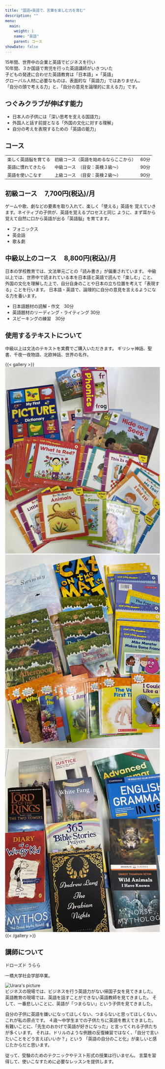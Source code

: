 ```yaml
---
title: "国語×英語で、言葉を楽しむ力を育む"
description: ""
menu:
  main:
    weight: 1
    name: "英語"
    parent: コース
showDate: false
---
```



15年間、世界中の企業と英語でビジネスを行い  
10年間、３か国語で育児を行った英語講師がいきついた  
子どもの発達に合わせた英語教育は「日本語」×「英語」  
グローバル人材に必要なものは、表面的な「英語力」ではありません。  
「自分の頭で考える力」と、「自分の意見を論理的に言える力」です。

## つぐみクラブが伸ばす能力

- 日本人の子供には「深い思考を支える国語力」
- 外国人と話す前提となる「外国の文化に対する理解」
- 自分の考えを表現するための「英語の能力」

## コース

|   |   |   |
|---|---|---|
| 楽しく英語脳を育てる |  初級コース（英語を始めるならここから）|60分|
|英語に慣れてきたら | 中級コース　（目安：英検３級～）|90分
|英語を使いこなす　| 上級コース　（目安：英検２級～）|90分

## 初級コース &nbsp;&nbsp;&nbsp;&nbsp;7,700円(税込)/月

ゲームや歌、劇などの要素を取り入れて、楽しく「使える」英語を
覚えていきます。ネイティブの子供が、英語を覚えるプロセスと同じ
ように、まず耳から覚えて自然に口から英語が出る「英語脳」を育てます。

- フォニックス
- 英会話
- 歌＆劇

## 中級以上のコース &nbsp;&nbsp;&nbsp;&nbsp;8,800円(税込)/月

日本の学校教育では、文法単元ごとの「読み書き」が偏重されています。
中級以上では、世界中で読まれている本を日本語と英語で読んで「楽しむ」こと、
外国の文化を理解した上で、自分自身のことや日本の立ち位置を考えて「表現する」ことを行います。
日本語・英語で、論理的に自分の意見を言えるようになる力を養います。

- 日本語題材の読解・作文　30分
- 英語題材のリーディング・ライティング 30分
- スピーキングの練習　30分

## 使用するテキストについて

中級以上は文法のテキストを実費でご購入いただきます。
ギリシャ神話、聖書、千夜一夜物語、北欧神話、世界の名作。

{{< gallery >}}
 <img src="beginner.jpg" alt="books for begginers" class="float-right h-64 mr-4 mt-0">
 <img src="middle.jpg" alt="books for intermediate learners" class="float-left h-64 mr-4 mt-0">
 <img src="advance.jpg" alt="books for advanced students" class="float-left h-64 mr-4 mt-0">
{{< /gallery >}}

## 講師について

ドローズド うらら

一橋大学社会学部卒業。

<div class="md:flex mt-0">
<div class="md:shrink-0 mt=0 mr-4" >
     <img class="w-full object-cover md:h-full md:w-48 mt-0"
         src="/images/urara.jpg"
         alt="Urara's picture">
</div>
<div>
ビジネスの現場では、ビジネスを行う英語力がない帰国子女を見てきました。
英語教育の現場では、英語を話すことができない英語教師を見てきました。
そして、一番悲しいことに、英語が「つまらない」という子供を見てきました。

自分の子供に英語を嫌いになってほしくない、つまらないと思ってほしくない。これが私の原点です。
４歳～中学生までの子供たちに英語を教えてきました。
有難いことに、「先生のおかげで英語が好きになった」と言ってくれる子供たちが多くいます。
それは、ドリルのような例題の反復練習ではなく、「自分で言いたいことをどう言えばいいか？」という
「英語の自分のこと化」が楽しいと感じたからだと思います。

従って、受験のためのテクニックやテスト形式の授業は行いません。
言葉を習得して、使いこなすために必要なレッスンを提供します。
</div>
</div>
